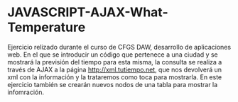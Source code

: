 # JAVASCRIPT-AJAX-What-Temperature
Ejercicio relizado durante el curso de CFGS DAW, desarrollo de aplicaciones web. En el que se introducir un código que pertenece a una ciudad y se mostrará la previsión del tiempo para esta misma, la consulta se realiza a través de AJAX a la página http://xml.tutiempo.net, que nos devolverá un xml con la información y la trataremos como toca para mostrarla. En este ejercicio también se crearán nuevos nodos de una tabla para mostrar la infomración.
